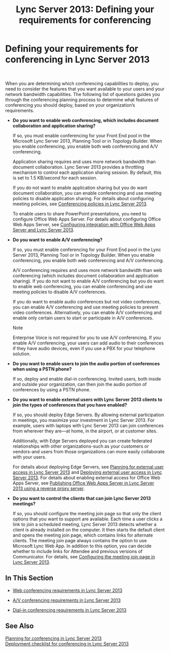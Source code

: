 ﻿---
title: 'Lync Server 2013: Defining your requirements for conferencing'
TOCTitle: Defining your requirements for conferencing
ms:assetid: 5c83e268-22bf-42b2-bac3-3237b5e02e03
ms:mtpsurl: https://technet.microsoft.com/en-us/library/JJ204935(v=OCS.15)
ms:contentKeyID: 48184255
ms.date: 07/23/2014
mtps_version: v=OCS.15
---

# Defining your requirements for conferencing in Lync Server 2013

 


When you are determining which conferencing capabilities to deploy, you need to consider the features that you want available to your users and your network bandwidth capabilities. The following list of questions guides you through the conferencing planning process to determine what features of conferencing you should deploy, based on your organization’s requirements.

  - **Do you want to enable web conferencing, which includes document collaboration and application sharing?**
    
    If so, you must enable conferencing for your Front End pool in the Microsoft Lync Server 2013, Planning Tool or in Topology Builder. When you enable conferencing, you enable both web conferencing and A/V conferencing.
    
    Application sharing requires and uses more network bandwidth than document collaboration. Lync Server 2013 provides a throttling mechanism to control each application sharing session. By default, this is set to 1.5 KB/second for each session.
    
    If you do not want to enable application sharing but you do want document collaboration, you can enable conferencing and use meeting policies to disable application sharing. For details about configuring meeting policies, see [Conferencing policies in Lync Server 2013](lync-server-2013-conferencing-policies.md).
    
    To enable users to share PowerPoint presentations, you need to configure Office Web Apps Server. For details about configuring Office Web Apps Server, see [Configuring integration with Office Web Apps Server and Lync Server 2013](lync-server-2013-enabling-office-web-apps-server-and-lync-server-2013.md).

  - **Do you want to enable A/V conferencing?**
    
    If so, you must enable conferencing for your Front End pool in the Lync Server 2013, Planning Tool or in Topology Builder. When you enable conferencing, you enable both web conferencing and A/V conferencing.
    
    A/V conferencing requires and uses more network bandwidth than web conferencing (which includes document collaboration and application sharing). If you do not want to enable A/V conferencing but you do want to enable web conferencing, you can enable conferencing and use meeting policies to disable A/V conferences.
    
    If you do want to enable audio conferences but not video conferences, you can enable A/V conferencing and use meeting policies to prevent video conferences. Alternatively, you can enable A/V conferencing and enable only certain users to start or participate in A/V conferences.
    

    > [!NOTE]
    > Enterprise Voice is not required for you to use A/V conferencing. If you enable A/V conferencing, your users can add audio to their conferences if they have audio devices, even if you use a PBX for your telephone solution.



  - **Do you want to enable users to join the audio portion of conferences when using a PSTN phone?**
    
    If so, deploy and enable dial-in conferencing. Invited users, both inside and outside your organization, can then join the audio portion of conferences by using a PSTN phone.

  - **Do you want to enable external users with Lync Server 2013 clients to join the types of conferences that you have enabled?**
    
    If so, you should deploy Edge Servers. By allowing external participation in meetings, you maximize your investment in Lync Server 2013. For example, users with laptops with Lync Server 2013 can join conferences from wherever they are—at home, in the airport, or at customer sites.
    
    Additionally, with Edge Servers deployed you can create federated relationships with other organizations-such as your customers or vendors-and users from those organizations can more easily collaborate with your users.
    
    For details about deploying Edge Servers, see [Planning for external user access in Lync Server 2013](lync-server-2013-planning-for-external-user-access.md) and [Deploying external user access in Lync Server 2013](lync-server-2013-deploying-external-user-access.md). For details about enabling external access for Office Web Apps Server, see [Publishing Office Web Apps Server in Lync Server 2013 using a reverse proxy server](lync-server-2013-publishing-office-web-apps-server-using-a-reverse-proxy-server.md).

  - **Do you want to control the clients that can join Lync Server 2013 meetings?**
    
    If so, you should configure the meeting join page so that only the client options that you want to support are available. Each time a user clicks a link to join a scheduled meeting, Lync Server 2013 detects whether a client is already installed on the computer. It then starts the default client and opens the meeting join page, which contains links for alternate clients. The meeting join page always contains the option to use Microsoft Lync Web App. In addition to this option, you can decide whether to include links for Attendee and previous versions of Communicator. For details, see [Configuring the meeting join page in Lync Server 2013](lync-server-2013-configuring-the-meeting-join-page.md).

## In This Section

  - [Web conferencing requirements in Lync Server 2013](lync-server-2013-web-conferencing-requirements.md)

  - [A/V conferencing requirements in Lync Server 2013](lync-server-2013-a-v-conferencing-requirements.md)

  - [Dial-in conferencing requirements in Lync Server 2013](lync-server-2013-dial-in-conferencing-requirements.md)

## See Also


[Planning for conferencing in Lync Server 2013](lync-server-2013-planning-for-conferencing.md)  
[Deployment checklist for conferencing in Lync Server 2013](lync-server-2013-deployment-checklist-for-conferencing.md)

